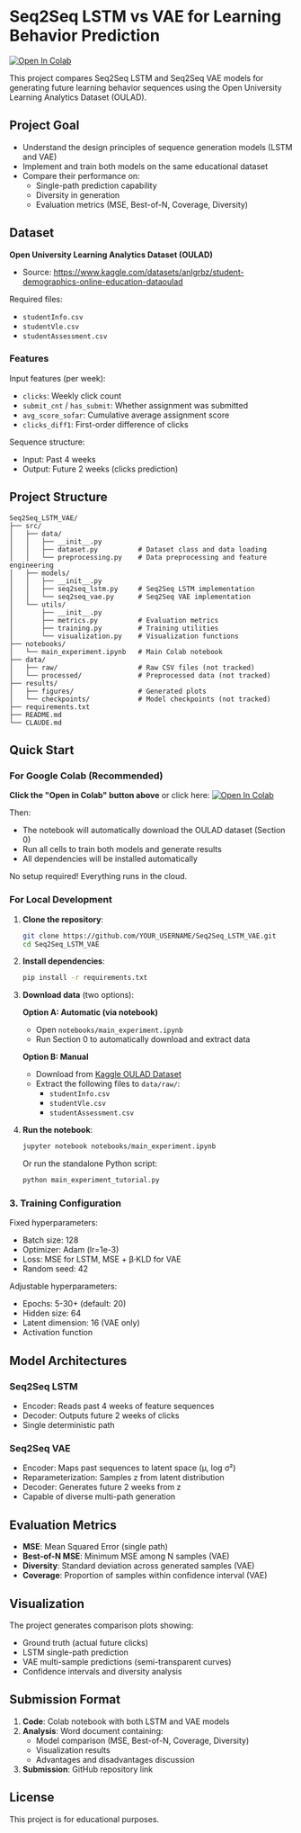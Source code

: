 # Seq2Seq LSTM vs VAE for Learning Behavior Prediction

[![Open In Colab](https://colab.research.google.com/assets/colab-badge.svg)](https://colab.research.google.com/github/Qmo37/Seq2Seq_LSTM_VAE/blob/main/notebooks/main_experiment.ipynb)

This project compares Seq2Seq LSTM and Seq2Seq VAE models for generating future learning behavior sequences using the Open University Learning Analytics Dataset (OULAD).

## Project Goal

- Understand the design principles of sequence generation models (LSTM and VAE)
- Implement and train both models on the same educational dataset
- Compare their performance on:
  - Single-path prediction capability
  - Diversity in generation
  - Evaluation metrics (MSE, Best-of-N, Coverage, Diversity)

## Dataset

**Open University Learning Analytics Dataset (OULAD)**
- Source: https://www.kaggle.com/datasets/anlgrbz/student-demographics-online-education-dataoulad

Required files:
- `studentInfo.csv`
- `studentVle.csv`
- `studentAssessment.csv`

### Features

Input features (per week):
- `clicks`: Weekly click count
- `submit_cnt` / `has_submit`: Whether assignment was submitted
- `avg_score_sofar`: Cumulative average assignment score
- `clicks_diff1`: First-order difference of clicks

Sequence structure:
- Input: Past 4 weeks
- Output: Future 2 weeks (clicks prediction)

## Project Structure

```
Seq2Seq_LSTM_VAE/
├── src/
│   ├── data/
│   │   ├── __init__.py
│   │   ├── dataset.py          # Dataset class and data loading
│   │   └── preprocessing.py    # Data preprocessing and feature engineering
│   ├── models/
│   │   ├── __init__.py
│   │   ├── seq2seq_lstm.py     # Seq2Seq LSTM implementation
│   │   └── seq2seq_vae.py      # Seq2Seq VAE implementation
│   └── utils/
│       ├── __init__.py
│       ├── metrics.py          # Evaluation metrics
│       ├── training.py         # Training utilities
│       └── visualization.py    # Visualization functions
├── notebooks/
│   └── main_experiment.ipynb   # Main Colab notebook
├── data/
│   ├── raw/                    # Raw CSV files (not tracked)
│   └── processed/              # Preprocessed data (not tracked)
├── results/
│   ├── figures/                # Generated plots
│   └── checkpoints/            # Model checkpoints (not tracked)
├── requirements.txt
├── README.md
└── CLAUDE.md
```

## Quick Start

### For Google Colab (Recommended)

**Click the "Open in Colab" button above** or click here: [![Open In Colab](https://colab.research.google.com/assets/colab-badge.svg)](https://colab.research.google.com/github/Qmo37/Seq2Seq_LSTM_VAE/blob/main/notebooks/main_experiment.ipynb)

Then:
- The notebook will automatically download the OULAD dataset (Section 0)
- Run all cells to train both models and generate results
- All dependencies will be installed automatically

No setup required! Everything runs in the cloud.

### For Local Development

1. **Clone the repository**:
   ```bash
   git clone https://github.com/YOUR_USERNAME/Seq2Seq_LSTM_VAE.git
   cd Seq2Seq_LSTM_VAE
   ```

2. **Install dependencies**:
   ```bash
   pip install -r requirements.txt
   ```

3. **Download data** (two options):
   
   **Option A: Automatic (via notebook)**
   - Open `notebooks/main_experiment.ipynb`
   - Run Section 0 to automatically download and extract data
   
   **Option B: Manual**
   - Download from [Kaggle OULAD Dataset](https://www.kaggle.com/datasets/anlgrbz/student-demographics-online-education-dataoulad)
   - Extract the following files to `data/raw/`:
     - `studentInfo.csv`
     - `studentVle.csv`
     - `studentAssessment.csv`

4. **Run the notebook**:
   ```bash
   jupyter notebook notebooks/main_experiment.ipynb
   ```
   
   Or run the standalone Python script:
   ```bash
   python main_experiment_tutorial.py
   ```

### 3. Training Configuration

Fixed hyperparameters:
- Batch size: 128
- Optimizer: Adam (lr=1e-3)
- Loss: MSE for LSTM, MSE + β·KLD for VAE
- Random seed: 42

Adjustable hyperparameters:
- Epochs: 5-30+ (default: 20)
- Hidden size: 64
- Latent dimension: 16 (VAE only)
- Activation function

## Model Architectures

### Seq2Seq LSTM
- Encoder: Reads past 4 weeks of feature sequences
- Decoder: Outputs future 2 weeks of clicks
- Single deterministic path

### Seq2Seq VAE
- Encoder: Maps past sequences to latent space (μ, log σ²)
- Reparameterization: Samples z from latent distribution
- Decoder: Generates future 2 weeks from z
- Capable of diverse multi-path generation

## Evaluation Metrics

- **MSE**: Mean Squared Error (single path)
- **Best-of-N MSE**: Minimum MSE among N samples (VAE)
- **Diversity**: Standard deviation across generated samples (VAE)
- **Coverage**: Proportion of samples within confidence interval (VAE)

## Visualization

The project generates comparison plots showing:
- Ground truth (actual future clicks)
- LSTM single-path prediction
- VAE multi-sample predictions (semi-transparent curves)
- Confidence intervals and diversity analysis

## Submission Format

1. **Code**: Colab notebook with both LSTM and VAE models
2. **Analysis**: Word document containing:
   - Model comparison (MSE, Best-of-N, Coverage, Diversity)
   - Visualization results
   - Advantages and disadvantages discussion
3. **Submission**: GitHub repository link

## License

This project is for educational purposes.
